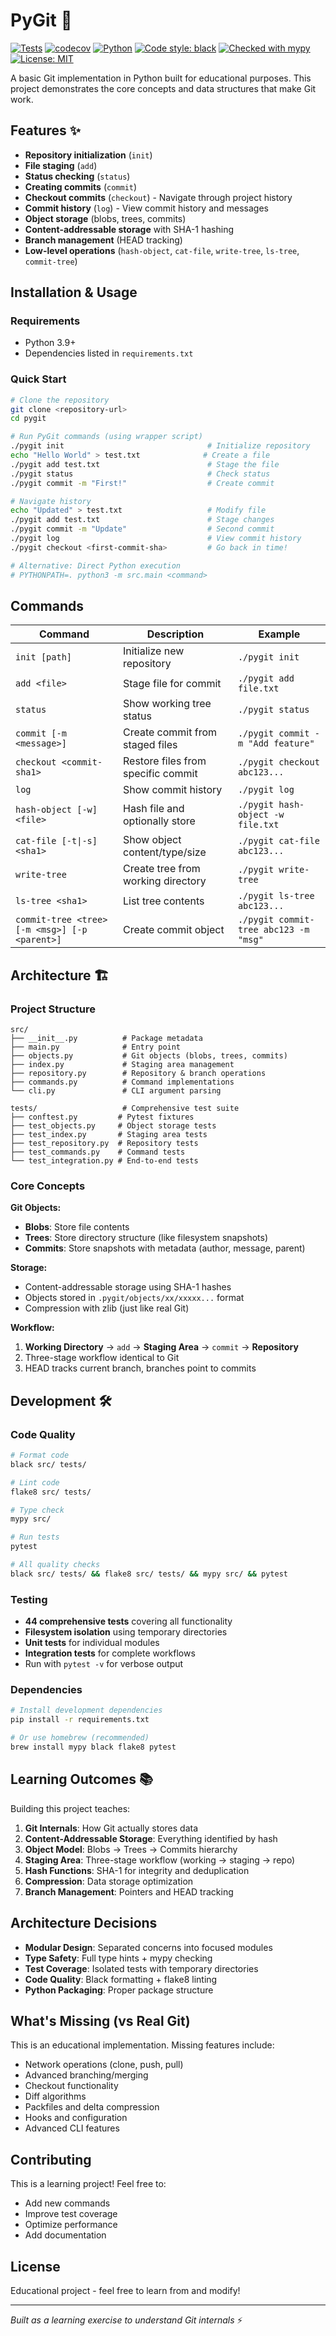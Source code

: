 # PyGit 🚀

[![Tests](https://github.com/habond/pygit/actions/workflows/test.yml/badge.svg)](https://github.com/habond/pygit/actions/workflows/test.yml)
[![codecov](https://codecov.io/gh/habond/pygit/branch/main/graph/badge.svg)](https://codecov.io/gh/habond/pygit)
[![Python](https://img.shields.io/badge/python-3.9%2B-blue.svg)](https://www.python.org/downloads/)
[![Code style: black](https://img.shields.io/badge/code%20style-black-000000.svg)](https://github.com/psf/black)
[![Checked with mypy](https://www.mypy-lang.org/static/mypy_badge.svg)](https://mypy-lang.org/)
[![License: MIT](https://img.shields.io/badge/License-MIT-yellow.svg)](https://opensource.org/licenses/MIT)

A basic Git implementation in Python built for educational purposes. This project demonstrates the core concepts and data structures that make Git work.

## Features ✨

- **Repository initialization** (`init`)
- **File staging** (`add`) 
- **Status checking** (`status`)
- **Creating commits** (`commit`)
- **Checkout commits** (`checkout`) - Navigate through project history
- **Commit history** (`log`) - View commit history and messages
- **Object storage** (blobs, trees, commits)
- **Content-addressable storage** with SHA-1 hashing
- **Branch management** (HEAD tracking)
- **Low-level operations** (`hash-object`, `cat-file`, `write-tree`, `ls-tree`, `commit-tree`)

## Installation & Usage

### Requirements
- Python 3.9+
- Dependencies listed in `requirements.txt`

### Quick Start
```bash
# Clone the repository
git clone <repository-url>
cd pygit

# Run PyGit commands (using wrapper script)
./pygit init                                # Initialize repository
echo "Hello World" > test.txt              # Create a file
./pygit add test.txt                        # Stage the file
./pygit status                              # Check status
./pygit commit -m "First!"                  # Create commit

# Navigate history 
echo "Updated" > test.txt                   # Modify file
./pygit add test.txt                        # Stage changes
./pygit commit -m "Update"                  # Second commit
./pygit log                                 # View commit history
./pygit checkout <first-commit-sha>         # Go back in time!

# Alternative: Direct Python execution
# PYTHONPATH=. python3 -m src.main <command>
```

## Commands

| Command | Description | Example |
|---------|-------------|---------|
| `init [path]` | Initialize new repository | `./pygit init` |
| `add <file>` | Stage file for commit | `./pygit add file.txt` |
| `status` | Show working tree status | `./pygit status` |
| `commit [-m <message>]` | Create commit from staged files | `./pygit commit -m "Add feature"` |
| `checkout <commit-sha1>` | Restore files from specific commit | `./pygit checkout abc123...` |
| `log` | Show commit history | `./pygit log` |
| `hash-object [-w] <file>` | Hash file and optionally store | `./pygit hash-object -w file.txt` |
| `cat-file [-t\|-s] <sha1>` | Show object content/type/size | `./pygit cat-file abc123...` |
| `write-tree` | Create tree from working directory | `./pygit write-tree` |
| `ls-tree <sha1>` | List tree contents | `./pygit ls-tree abc123...` |
| `commit-tree <tree> [-m <msg>] [-p <parent>]` | Create commit object | `./pygit commit-tree abc123 -m "msg"` |

## Architecture 🏗️

### Project Structure
```
src/
├── __init__.py          # Package metadata  
├── main.py              # Entry point
├── objects.py           # Git objects (blobs, trees, commits)
├── index.py             # Staging area management
├── repository.py        # Repository & branch operations
├── commands.py          # Command implementations
└── cli.py               # CLI argument parsing

tests/                   # Comprehensive test suite
├── conftest.py         # Pytest fixtures
├── test_objects.py     # Object storage tests
├── test_index.py       # Staging area tests  
├── test_repository.py  # Repository tests
├── test_commands.py    # Command tests
└── test_integration.py # End-to-end tests
```

### Core Concepts

**Git Objects:**
- **Blobs**: Store file contents
- **Trees**: Store directory structure (like filesystem snapshots)  
- **Commits**: Store snapshots with metadata (author, message, parent)

**Storage:**
- Content-addressable storage using SHA-1 hashes
- Objects stored in `.pygit/objects/xx/xxxxx...` format
- Compression with zlib (just like real Git)

**Workflow:**
1. **Working Directory** → `add` → **Staging Area** → `commit` → **Repository**
2. Three-stage workflow identical to Git
3. HEAD tracks current branch, branches point to commits

## Development 🛠️

### Code Quality
```bash
# Format code
black src/ tests/

# Lint code  
flake8 src/ tests/

# Type check
mypy src/

# Run tests
pytest

# All quality checks
black src/ tests/ && flake8 src/ tests/ && mypy src/ && pytest
```

### Testing
- **44 comprehensive tests** covering all functionality
- **Filesystem isolation** using temporary directories  
- **Unit tests** for individual modules
- **Integration tests** for complete workflows
- Run with `pytest -v` for verbose output

### Dependencies
```bash
# Install development dependencies
pip install -r requirements.txt

# Or use homebrew (recommended)
brew install mypy black flake8 pytest
```

## Learning Outcomes 📚

Building this project teaches:

1. **Git Internals**: How Git actually stores data
2. **Content-Addressable Storage**: Everything identified by hash
3. **Object Model**: Blobs → Trees → Commits hierarchy  
4. **Staging Area**: Three-stage workflow (working → staging → repo)
5. **Hash Functions**: SHA-1 for integrity and deduplication
6. **Compression**: Data storage optimization
7. **Branch Management**: Pointers and HEAD tracking

## Architecture Decisions

- **Modular Design**: Separated concerns into focused modules
- **Type Safety**: Full type hints + mypy checking  
- **Test Coverage**: Isolated tests with temporary directories
- **Code Quality**: Black formatting + flake8 linting
- **Python Packaging**: Proper package structure

## What's Missing (vs Real Git)

This is an educational implementation. Missing features include:
- Network operations (clone, push, pull)
- Advanced branching/merging
- Checkout functionality  
- Diff algorithms
- Packfiles and delta compression
- Hooks and configuration
- Advanced CLI features

## Contributing

This is a learning project! Feel free to:
- Add new commands
- Improve test coverage
- Optimize performance
- Add documentation

## License

Educational project - feel free to learn from and modify!

---

*Built as a learning exercise to understand Git internals* ⚡